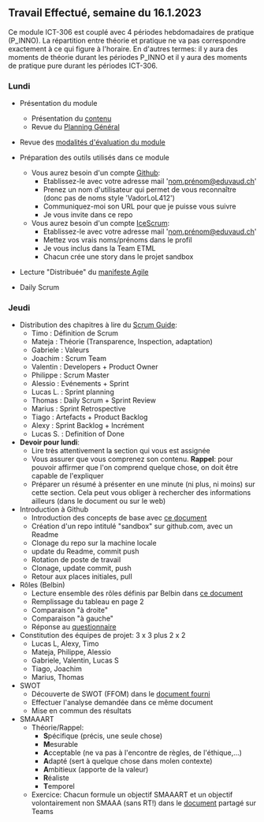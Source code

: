 ## Travail Effectué, semaine du 16.1.2023

Ce module ICT-306 est couplé avec 4 périodes hebdomadaires de pratique (P_INNO). La répartition entre théorie et pratique ne va pas correspondre exactement à ce qui figure à l'horaire. En d'autres termes: il y aura des moments de théorie durant les périodes P_INNO et il y aura des moments de pratique pure durant les périodes ICT-306.

### Lundi 

- Présentation du module
  - Présentation du [contenu](../ICT-306-ETML.md)
  - Revue du [Planning Général](../README.md)

- Revue des [modalités d'évaluation du module](../Evaluation/DEP.md)

- Préparation des outils utilisés dans ce module
  - Vous aurez besoin d'un compte [Github](https://github.com):
    - Etablissez-le avec votre adresse mail 'nom.prénom@eduvaud.ch'
    - Prenez un nom d'utilisateur qui permet de vous reconnaître (donc pas de noms style 'VadorLoL412')
    - Communiquez-moi son URL pour que je puisse vous suivre
    - Je vous invite dans ce repo
  - Vous aurez besoin d'un compte [IceScrum](https://www.icescrum.com/):
    - Etablissez-le avec votre adresse mail 'nom.prénom@eduvaud.ch'
    - Mettez vos vrais noms/prénoms dans le profil
    - Je vous inclus dans la Team ETML
    - Chacun crée une story dans le projet sandbox
  
- Lecture "Distribuée" du [manifeste Agile](../Supports/Agile-Manifesto-FR.pdf)
- Daily Scrum

### Jeudi

- Distribution des chapitres à lire du [Scrum Guide](../Supports/2020-Scrum-Guide-French.pdf):
  - Timo : Définition de Scrum
  - Mateja : Théorie (Transparence, Inspection, adaptation)
  - Gabriele : Valeurs
  - Joachim : Scrum Team
  - Valentin : Developers + Product Owner
  - Philippe : Scrum Master
  - Alessio : Evénements + Sprint
  - Lucas L. : Sprint planning
  - Thomas : Daily Scrum + Sprint Review
  - Marius : Sprint Retrospective
  - Tiago : Artefacts + Product Backlog
  - Alexy : Sprint Backlog + Incrément
  - Lucas S. : Definition of Done
- **Devoir pour lundi**: 
  - Lire très attentivement la section qui vous est assignée
  - Vous assurer que vous comprenez son contenu. **Rappel**: pour pouvoir affirmer que l'on comprend quelque chose, on doit être capable de l'expliquer
  - Préparer un résumé à présenter en une minute (ni plus, ni moins) sur cette section. Cela peut vous obliger à rechercher des informations ailleurs (dans le document ou sur le web)
- Introduction à Github
  - Introduction des concepts de base avec [ce document](../Supports/Git.pdf)
  - Création d'un repo intitulé "sandbox" sur github.com, avec un Readme
  - Clonage du repo sur la machine locale
  - update du Readme, commit push
  - Rotation de poste de travail
  - Clonage, update commit, push
  - Retour aux places initiales, pull
- Rôles (Belbin)
  - Lecture ensemble des rôles définis par Belbin dans [ce document](../Matériel/E-306-XCL01-RolesDansUnGroupe.docx)
  - Remplissage du tableau en page 2
  - Comparaison "à droite"
  - Comparaison "à gauche"
  - Réponse au [questionnaire](../Matériel/Self%20perception%20Inventory.xlsx)
- Constitution des équipes de projet: 3 x 3 plus 2 x 2
  - Lucas L, Alexy, Timo
  - Mateja, Philippe, Alessio
  - Gabriele, Valentin, Lucas S
  - Tiago, Joachim
  - Marius, Thomas
- SWOT
  - Découverte de SWOT (FFOM) dans le [document fourni](../Matériel/e-306-etude-opportunite.docx)
  - Effectuer l'analyse demandée dans ce même document
  - Mise en commun des résultats
- SMAAART
  - Théorie/Rappel:
    - **S**pécifique (précis, une seule chose)
    - **M**esurable
    - **A**cceptable (ne va pas à l'encontre de règles, de l'éthique,...)
    - **A**dapté (sert à quelque chose dans molen contexte)
    - **A**mbitieux (apporte de la valeur)
    - **R**éaliste
    - **T**emporel
  - Exercice: Chacun formule un objectif SMAAART et un objectif volontairement non SMAAA (sans RT!) dans le [document](https://eduvaud.sharepoint.com/:w:/s/ETML_INF-GRP1D-22-23_Teams/EWssFQWdsZxOi-gnT1y5SU8BkKbCqrI58zAFksuafTyHaQ?e=TD9Ccd) partagé sur Teams
